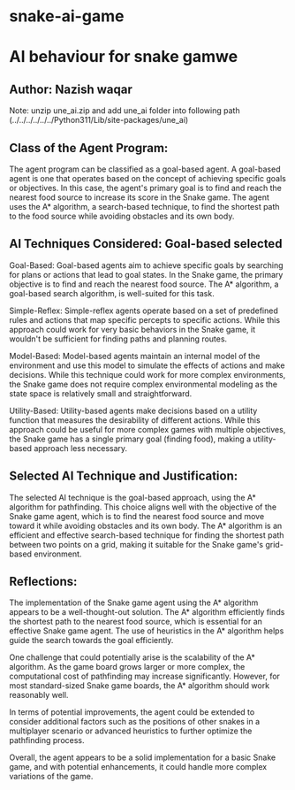 # snake-ai-game
# AI behaviour for snake gamwe



## Author: Nazish waqar
Note: unzip une_ai.zip and add une_ai folder into following path (../../../../../../Python311/Lib/site-packages/une_ai)
## Class of the Agent Program:

The agent program can be classified as a goal-based agent. A goal-based agent is one that operates based on the concept of achieving specific goals or objectives. In this case, the agent's primary goal is to find and reach the nearest food source to increase its score in the Snake game. The agent uses the A* algorithm, a search-based technique, to find the shortest path to the food source while avoiding obstacles and its own body.

## AI Techniques Considered: Goal-based selected

Goal-Based: Goal-based agents aim to achieve specific goals by searching for plans or actions that lead to goal states. In the Snake game, the primary objective is to find and reach the nearest food source. The A* algorithm, a goal-based search algorithm, is well-suited for this task.

Simple-Reflex: Simple-reflex agents operate based on a set of predefined rules and actions that map specific percepts to specific actions. While this approach could work for very basic behaviors in the Snake game, it wouldn't be sufficient for finding paths and planning routes.

Model-Based: Model-based agents maintain an internal model of the environment and use this model to simulate the effects of actions and make decisions. While this technique could work for more complex environments, the Snake game does not require complex environmental modeling as the state space is relatively small and straightforward.

Utility-Based: Utility-based agents make decisions based on a utility function that measures the desirability of different actions. While this approach could be useful for more complex games with multiple objectives, the Snake game has a single primary goal (finding food), making a utility-based approach less necessary.

## Selected AI Technique and Justification:

The selected AI technique is the goal-based approach, using the A* algorithm for pathfinding. This choice aligns well with the objective of the Snake game agent, which is to find the nearest food source and move toward it while avoiding obstacles and its own body. The A* algorithm is an efficient and effective search-based technique for finding the shortest path between two points on a grid, making it suitable for the Snake game's grid-based environment.

## Reflections:

The implementation of the Snake game agent using the A* algorithm appears to be a well-thought-out solution. The A* algorithm efficiently finds the shortest path to the nearest food source, which is essential for an effective Snake game agent. The use of heuristics in the A* algorithm helps guide the search towards the goal efficiently.

One challenge that could potentially arise is the scalability of the A* algorithm. As the game board grows larger or more complex, the computational cost of pathfinding may increase significantly. However, for most standard-sized Snake game boards, the A* algorithm should work reasonably well.

In terms of potential improvements, the agent could be extended to consider additional factors such as the positions of other snakes in a multiplayer scenario or advanced heuristics to further optimize the pathfinding process.

Overall, the agent appears to be a solid implementation for a basic Snake game, and with potential enhancements, it could handle more complex variations of the game.

